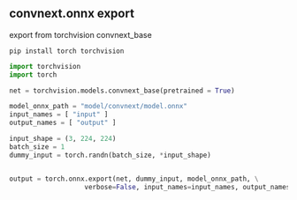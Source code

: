 ## convnext.onnx export 
export from torchvision convnext_base

```
pip install torch torchvision
```

```python
import torchvision
import torch

net = torchvision.models.convnext_base(pretrained = True)

model_onnx_path = "model/convnext/model.onnx" 
input_names = [ "input" ] 
output_names = [ "output" ] 

input_shape = (3, 224, 224)
batch_size = 1
dummy_input = torch.randn(batch_size, *input_shape) 


output = torch.onnx.export(net, dummy_input, model_onnx_path, \
                   verbose=False, input_names=input_names, output_names=output_names)

```